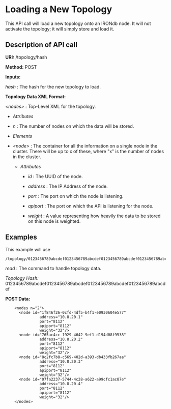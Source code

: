 Loading a New Topology
======================

This API call will load a new topology onto an IRONdb node. It will not activate the topology; it will simply store and load it.

Description of API call
-----------------------

**URI:**   /topology/hash

**Method:**   POST

**Inputs:**

*hash* :   The hash for the new topology to load.

**Topology Data XML Format:**

*&lt;nodes&gt;* :   Top-Level XML for the topology.

* *Attributes*

 * *n* :   The number of nodes on which the data will be stored.

* *Elements*

 * *&lt;node&gt;* :   The container for all the information on a single node in the cluster. There will be up to x of these, where "x" is the number of nodes in the cluster.

   * *Attributes*

     * *id* :   The UUID of the node.

     * *address* :   The IP Address of the node.

     * *port* :   The port on which the node is listening.

     * *apiport* :   The port on which the API is listening for the node.

     * *weight* :   A value representing how heavily the data to be stored on this node is weighted.

Examples
--------

This example will use

```
/topology/0123456789abcdef0123456789abcdef0123456789abcdef0123456789abcdef
```

*read* :   The command to handle topology data.

*Topology Hash:* 0123456789abcdef0123456789abcdef0123456789abcdef0123456789abcdef

**POST Data:**

```
    <nodes n="2">
      <node id="1f846f26-0cfd-4df5-b4f1-e0930604e577"
               address="10.8.20.1"
               port="8112"
               apiport="8112"
               weight="32"/>
      <node id="765ac4cc-1929-4642-9ef1-d194d08f9538"
               address="10.8.20.2"
               port="8112"
               apiport="8112"
               weight="32"/>
      <node id="8c2fc7b8-c569-402d-a393-db433fb267aa"
               address="10.8.20.3"
               port="8112"
               apiport="8112"
               weight="32"/>
      <node id="07fa2237-5744-4c28-a622-a99cfc1ac87e"
               address="10.8.20.4"
               port="8112"
               apiport="8112"
               weight="32"/>
    </nodes>
```